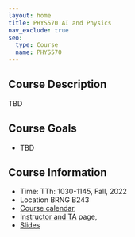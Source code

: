 ```yaml
---
layout: home
title: PHYS570 AI and Physics
nav_exclude: true
seo:
  type: Course
  name: PHYS570
---
```

## Course Description
TBD

## Course Goals
- TBD

## Course Information
- Time: TTh: 1030-1145, Fall, 2022 
- Location BRNG B243
- [Course calendar](calendar.md),
- [Instructor and TA](staff.md) page,
- [Slides](slides.md)
<!-- - Annoucements will be made on brightspace. -->
